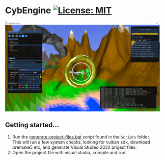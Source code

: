 # CybEngine [![License: MIT](https://img.shields.io/badge/License-MIT-green.svg)](LICENSE.txt)

<img src="https://github.com/qbic/CybEngine_Resources/blob/main/CybEngine.png" width="512">

## Getting started...
1. Run the [generate-project-files.bat](https://github.com/qbic/cyb-engine/blob/master/tools/scripts/generate-project-files.bat) script found in the `Scripts` folder. This will run a few system checks, looking for vulkan sdk, download premake5 etc, and generate Visual Studeo 2022 project files.
3. Open the project file with visual studio, compile and run!
